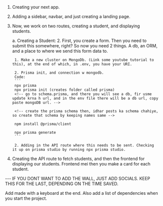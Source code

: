1. Creating your next app. 
2. Adding a sidebar, navbar, and just creating a landing page. 
3. Now, we work on two routes, creating a student, and displaying students. 

    a. Creating a Student: 
        2. First, you create a form. Then you need to submit this somewhere, right? 
        So now you need 2 things. A db, an ORM, and a place to where we send this form data to. 

        1. Make a new cluster on MongoDb. (Link some youtube tutorial to this), at the end of which, in .env, you have your URI. 

        2. Prisma init, and connection w mongodb. 
        Code: 
        ```
        npx prisma 
        npx prisma init (creates folder called prisma)
        <!-- go to schema.prisma, and there you will see a db, fir usme update krna h url, and in the env file there will be a db url, copy paste mongoDB url. -->

        <!-- create the prisma schema then, idhar posts ka schema chahiye, so create that schema by keeping names same -->

        npm install @prisma/client

        npx prisma generate
        ```

        2. Adding in the API route where this needs to be sent. Checking it up on prisma studio by running npx prisma studio. 

3. Creating the API route to fetch students, and then the frontend for displaying our students. Frontend mei then you make a card for each student. 


--- IF YOU DONT WANT TO ADD THE WALL, JUST ADD SOCIALS. KEEP THIS FOR THE LAST, DEPENDING ON THE TIME SAVED. 

Add made with a keyboard at the end. Also add a list of dependencies when you start the project. 